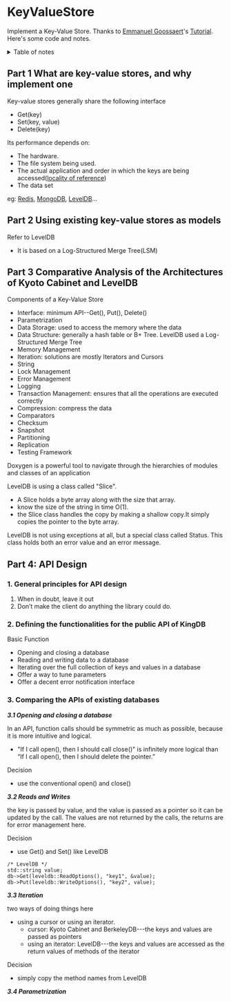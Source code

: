 # KeyValueStore
Implement a Key-Value Store. Thanks to [Emmanuel Goossaert](http://goossaert.com/)'s [Tutorial](https://codecapsule.com/2012/11/07/ikvs-implementing-a-key-value-store-table-of-contents/). Here's some code and notes.

<details>
<summary>Table of notes</summary>
* [Part 1 What are key-value stores, and why implement one](#part-1-what-are-key-value-stores--and-why-implement-one)
* [Part 2 Using existing key-value stores as models](#part-2-using-existing-key-value-stores-as-models)
* [Part 3 Comparative Analysis of the Architectures of Kyoto Cabinet and LevelDB](#part-3-comparative-analysis-of-the-architectures-of-kyoto-cabinet-and-leveldb)
* [Part 4: API Design](#part-4--api-design)
  - * [1. General principles for API design](#1-general-principles-for-api-design)
  - * [2. Defining the functionalities for the public API of KingDB](#2-defining-the-functionalities-for-the-public-api-of-kingdb)
  - * [3. Comparing the APIs of existing databases](#3-comparing-the-apis-of-existing-databases)

</details>


## Part 1 What are key-value stores, and why implement one
Key-value stores generally share the following interface
- Get(key)
- Set(key, value)
- Delete(key)

Its performance depends on:
- The hardware.
- The file system being used.
- The actual application and order in which the keys are being accessed([locality of reference](http://en.wikipedia.org/wiki/Locality_of_reference))
- The data set

eg: [Redis](https://github.com/redis/redis), [MongoDB](https://github.com/mongodb/mongo), [LevelDB](https://github.com/google/leveldb)...

## Part 2 Using existing key-value stores as models
Refer to LevelDB
- It is based on a Log-Structured Merge Tree(LSM)

## Part 3 Comparative Analysis of the Architectures of Kyoto Cabinet and LevelDB

Components of a Key-Value Store
- Interface: minimum API--Get(), Put(), Delete()
- Parametrization
- Data Storage: used to access the memory where the data
- Data Structure: generally a hash table or B+ Tree. LevelDB used a Log-Structured Merge Tree
- Memory Management
- Iteration: solutions are mostly Iterators and Cursors
- String
- Lock Management
- Error Management
- Logging
- Transaction Management: ensures that all the operations are executed correctly
- Compression: compress the data
- Comparators
- Checksum
- Snapshot
- Partitioning
- Replication
- Testing Framework

Doxygen is a powerful tool to navigate through the hierarchies of modules and classes of an application

LevelDB is using a class called "Slice". 
- A Slice holds a byte array along with the size that array.
- know the size of the string in time O(1).
- the Slice class handles the copy by making a shallow copy.It simply copies the pointer to the byte array.

LevelDB is not using exceptions at all, but a special class called Status. This class holds both an error value and an error message.

## Part 4: API Design
### 1. General principles for API design
1. When in doubt, leave it out
2. Don’t make the client do anything the library could do.

### 2. Defining the functionalities for the public API of KingDB

Basic Function
- Opening and closing a database
- Reading and writing data to a database
- Iterating over the full collection of keys and values in a database
- Offer a way to tune parameters
- Offer a decent error notification interface

### 3. Comparing the APIs of existing databases

***3.1 Opening and closing a database***

In an API, function calls should be symmetric as much as possible, because it is more intuitive and logical.
-  "If I call open(), then I should call close()" is infinitely more logical than “If I call open(), then I should delete the pointer.”

Decision
- use the conventional open() and close()

***3.2 Reads and Writes***

the key is passed by value, and the value is passed as a pointer so it can be updated by the call. The values are not returned by the calls, the returns are for error management here.

Decision
- use Get() and Set() like LevelDB
```
/* LevelDB */
std::string value;
db->Get(leveldb::ReadOptions(), "key1", &value);
db->Put(leveldb::WriteOptions(), "key2", value);
```

***3.3 Iteration***

two ways of doing things here
- using a cursor or using an iterator.
    - cursor: Kyoto Cabinet and BerkeleyDB---the keys and values are passed as pointers
    - using an iterator: LevelDB---the keys and values are accessed as the return values of methods of the iterator

Decision
- simply copy the method names from LevelDB

***3.4 Parametrization***

